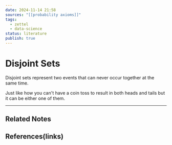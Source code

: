```yaml
---
date: 2024-11-14 21:58
sources: "[[probability axioms]]"
tags:
  - zettel
  - data-science
status: literature
publish: true
---
```

# Disjoint Sets

Disjoint sets represent two events that can never occur together at the same time. 

Just like how you can't have a coin toss to result in both heads and tails but it can be either one of them.

---
## Related Notes

## References(links)
